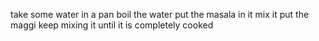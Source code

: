 take some water in a pan
boil the water
put the masala in it
mix it
put the maggi 
keep mixing it until it is completely cooked